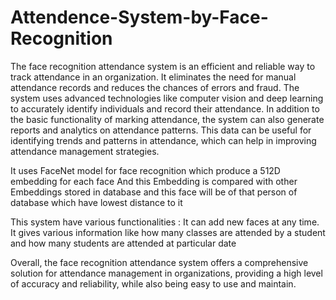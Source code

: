 # Attendence-System-by-Face-Recognition

The face recognition attendance system is an efficient and reliable way to track attendance in an organization. It eliminates the need for manual attendance records and reduces the chances of errors and fraud. The system uses advanced technologies like computer vision and deep learning to accurately identify individuals and record their attendance.
In addition to the basic functionality of marking attendance, the system can also generate reports and analytics on attendance patterns. This data can be useful for identifying trends and patterns in attendance, which can help in improving attendance management strategies.

It uses FaceNet model for face recognition which produce a 512D embedding for each face 
And this Embedding is compared with other Embeddings stored in database and this face will be of that person of database which have lowest distance to it

This system have various functionalities :
   It can add new faces at any time.
   It gives various information like how many classes are attended by a student and how many students are attended at particular date
   
Overall, the face recognition attendance system offers a comprehensive solution for attendance management in organizations, providing a high level of accuracy and reliability, while also being easy to use and maintain.


